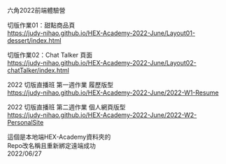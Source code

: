 六角2022前端體驗營
  
切版作業01：甜點商品頁  
https://judy-nihao.github.io/HEX-Academy-2022-June/Layout01-dessert/index.html  
  
切版作業02：Chat Talker 頁面  
https://judy-nihao.github.io/HEX-Academy-2022-June/Layout02-chatTalker/index.html    
   
2022 切版直播班 第一週作業 履歷版型  
https://judy-nihao.github.io/HEX-Academy-2022-June/2022-W1-Resume

2022 切版直播班 第二週作業 個人網頁版型  
https://judy-nihao.github.io/HEX-Academy-2022-June/2022-W2-PersonalSite

這個是本地端HEX-Academy資料夾的  
Repo改名稱且重新綁定遠端成功  
2022/06/27
